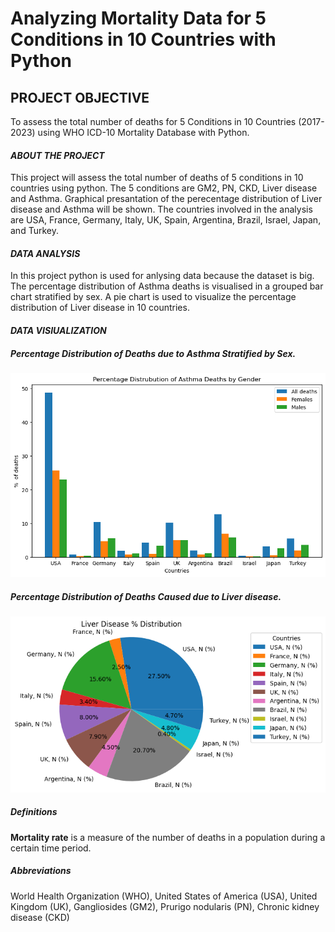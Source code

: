 # Analyzing Mortality Data for 5 Conditions in 10 Countries with Python
## **PROJECT OBJECTIVE**
To assess the total number of deaths for 5 Conditions in 10 Countries (2017-2023) using WHO ICD-10 Mortality Database with Python.
#### *ABOUT THE PROJECT*
This project  will assess the total number of deaths of 5 conditions in 10 countries using python. The 5 conditions are GM2, PN,  CKD, Liver disease and Asthma. Graphical presantation of the perecentage distribution of Liver disease and Asthma will be shown. The countries involved in the analysis are USA, France, Germany, Italy, UK, Spain, Argentina, Brazil, Israel, Japan, and Turkey.
#### *DATA ANALYSIS*
In this project python is used for anlysing data because the dataset is big. The percentage distribution of Asthma deaths is visualised in a grouped bar chart stratified by sex. A pie chart is used to visualize the percentage distribution of Liver disease in 10 countries.
#### *DATA VISIUALIZATION*
##### **Percentage Distribution of Deaths due to Asthma Stratified by Sex.**
![Bar graph of Deaths due to Asthma Stratified by Sex](https://github.com/rufarozingowo/WHO-MORTALITY-ANALYSIS/blob/main/bar%20graph.png)


##### **Percentage Distribution of Deaths Caused due to Liver disease.**
![Pie chart of Deaths due to Asthma Stratified by Sex](https://github.com/rufarozingowo/WHO-MORTALITY-ANALYSIS/blob/main/pie%20chart.png)

##### *Definitions*
 **Mortality rate** is a measure of the number of deaths in a population during a certain time period.
 ##### *Abbreviations*
 World Health Organization (WHO), 
 United States of America (USA),
 United Kingdom (UK),
 Gangliosides (GM2),
 Prurigo nodularis (PN),
 Chronic kidney disease (CKD)
 

